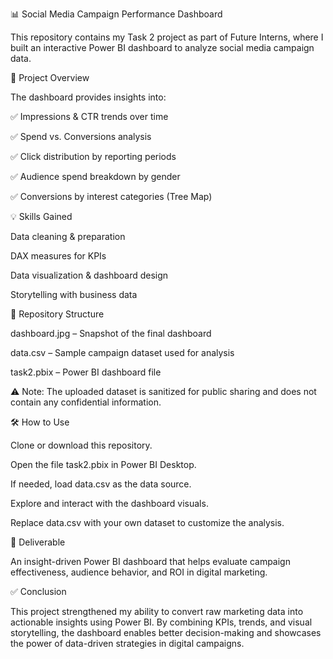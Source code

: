 📊 Social Media Campaign Performance Dashboard

This repository contains my Task 2 project as part of Future Interns, where I built an interactive Power BI dashboard to analyze social media campaign data.

🚀 Project Overview

The dashboard provides insights into:

✅ Impressions & CTR trends over time

✅ Spend vs. Conversions analysis

✅ Click distribution by reporting periods

✅ Audience spend breakdown by gender

✅ Conversions by interest categories (Tree Map)

💡 Skills Gained

Data cleaning & preparation

DAX measures for KPIs

Data visualization & dashboard design

Storytelling with business data

📂 Repository Structure

dashboard.jpg – Snapshot of the final dashboard

data.csv – Sample campaign dataset used for analysis

task2.pbix – Power BI dashboard file

⚠️ Note: The uploaded dataset is sanitized for public sharing and does not contain any confidential information.

🛠️ How to Use

Clone or download this repository.

Open the file task2.pbix in Power BI Desktop.

If needed, load data.csv as the data source.

Explore and interact with the dashboard visuals.

Replace data.csv with your own dataset to customize the analysis.

🎯 Deliverable

An insight-driven Power BI dashboard that helps evaluate campaign effectiveness, audience behavior, and ROI in digital marketing.

✅ Conclusion

This project strengthened my ability to convert raw marketing data into actionable insights using Power BI. By combining KPIs, trends, and visual storytelling, the dashboard enables better decision-making and showcases the power of data-driven strategies in digital campaigns.
